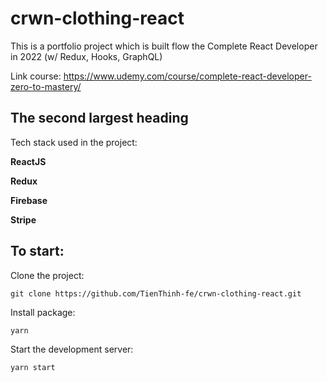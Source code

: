 # crwn-clothing-react
This is a portfolio project which is built flow the Complete React Developer in 2022 (w/ Redux, Hooks, GraphQL)

Link course: https://www.udemy.com/course/complete-react-developer-zero-to-mastery/

## The second largest heading
Tech stack used in the project:

**ReactJS**

**Redux**

**Firebase**

**Stripe**

## To start:
Clone the project: 
```
git clone https://github.com/TienThinh-fe/crwn-clothing-react.git
```

Install package:
```
yarn
```

Start the development server:
```
yarn start
```
